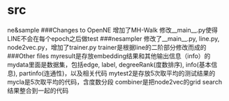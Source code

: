 # src
ne&amp;sample
###Changes to OpenNE
增加了MH-Walk
修改__main__.py使得LINE不会在每个epoch之后做test
###nesampler
修改了__main__.py, line.py, node2vec.py，增加了trainer.py
trainer是根据line的二阶部分修改而成的
###Other files
myresult是存放embedding结果和其他输出信息（info）的
mydata里面是数据集，包括edge, label, degreeRank(度数排序), info(基本信息), partinfo(连通性)，以及相关代码
mytest2是存放5次取平均的测试结果的
mycla是5次取平均的代码，含度数分段
combiner是把node2vec的grid search结果整合到一起的代码
